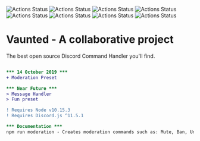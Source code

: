 ![Actions Status](https://img.shields.io/github/issues/Kalum1/Vaunted?style=for-the-badge)
![Actions Status](https://img.shields.io/github/forks/Kalum1/Vaunted?style=for-the-badge)
![Actions Status](https://img.shields.io/github/stars/Kalum1/Vaunted?style=for-the-badge)
![Actions Status](https://img.shields.io/github/license/Kalum1/Vaunted?style=for-the-badge)
![Actions Status](https://img.shields.io/github/contributors/kalum1/vaunted?style=for-the-badge)
![Actions Status](https://img.shields.io/github/downloads/kalum1/vaunted/total?style=for-the-badge)
![Actions Status](https://img.shields.io/discord/506105941498789888?style=for-the-badge)
![Actions Status](https://img.shields.io/appveyor/tests/kalum1/vaunted/master?style=for-the-badge)

# Vaunted - A collaborative project

The best open source Discord Command Handler you'll find.

```diff

*** 14 October 2019 ***
+ Moderation Preset

*** Near Future ***
> Message Handler
> Fun preset

! Requires Node v10.15.3
! Requires Discord.js ^11.5.1

*** Documentation ***
npm run moderation - Creates moderation commands such as: Mute, Ban, Unban, Unmute

```


